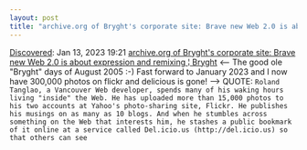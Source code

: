 ```yaml
---
layout: post
title: "archive.org of Bryght's corporate site: Brave new Web 2.0 is about expression and remixing | Bryght"
---
```

[Discovered](http://rolandtanglao.com/2020/07/29/p1-blogthis-checkvist-list-links-to-blog/): Jan 13, 2023 19:21 [archive.org of Bryght's corporate site: Brave new Web 2.0 is about expression and remixing ¦ Bryght](https://web.archive.org/web/20061112060903/http://www.bryght.com/news/2005/08/08/brave-new-web-2-0-is-about-expression-and-remixing) <-- The good ole "Bryght" days of August 2005 :-) Fast forward to January 2023 and I now have 300,000 photos on flickr and delicious is gone! --> QUOTE: `Roland Tanglao, a Vancouver Web developer, spends many of his waking hours living "inside" the Web. He has uploaded more than 15,000 photos to his two accounts at Yahoo's photo-sharing site, Flickr. He publishes his musings on as many as 10 blogs. And when he stumbles across something on the Web that interests him, he stashes a public bookmark of it online at a service called Del.icio.us (http://del.icio.us) so that others can see `
